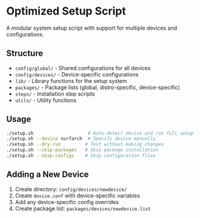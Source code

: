 # Optimized Setup Script

A modular system setup script with support for multiple devices and configurations.

## Structure

- `config/global/` - Shared configurations for all devices
- `config/devices/` - Device-specific configurations
- `lib/` - Library functions for the setup system
- `packages/` - Package lists (global, distro-specific, device-specific)
- `steps/` - Installation step scripts
- `utils/` - Utility functions

## Usage

```bash
./setup.sh                    # Auto-detect device and run full setup
./setup.sh --device surfarch  # Specify device manually
./setup.sh --dry-run         # Test without making changes
./setup.sh --skip-packages   # Skip package installation
./setup.sh --skip-configs    # Skip configuration files
```

## Adding a New Device

1. Create directory: `config/devices/newdevice/`
2. Create `device.conf` with device-specific variables
3. Add any device-specific config overrides
4. Create package list: `packages/devices/newdevice.list`
